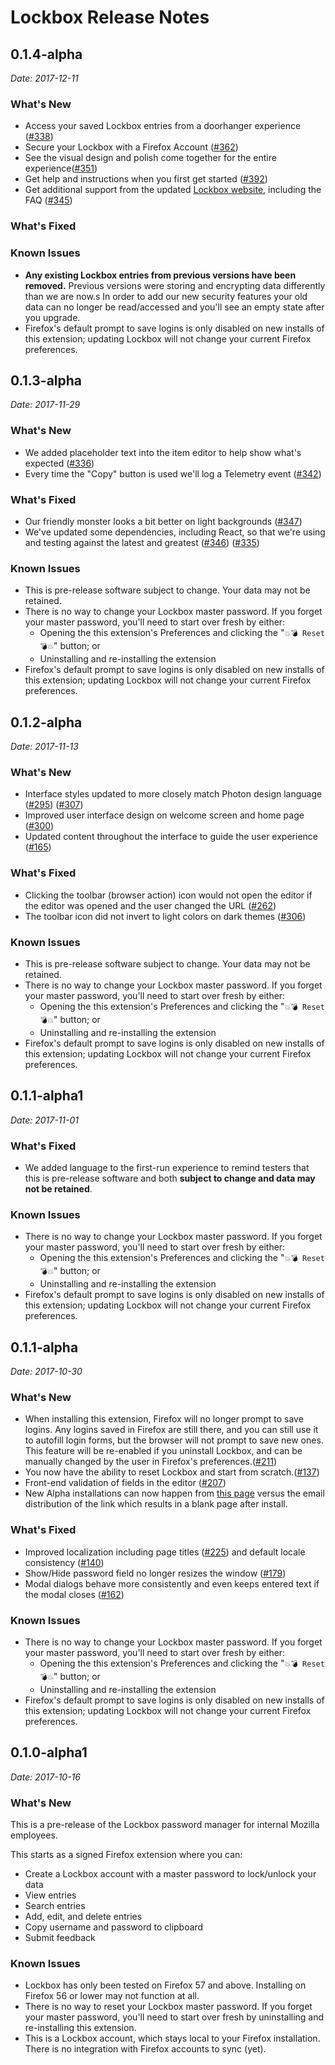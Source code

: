 # Lockbox Release Notes

## 0.1.4-alpha

_Date: 2017-12-11_

### What's New

- Access your saved Lockbox entries from a doorhanger experience ([#338](https://github.com/mozilla-lockbox/lockbox-extension/pull/362))
- Secure your Lockbox with a Firefox Account ([#362](https://github.com/mozilla-lockbox/lockbox-extension/pull/362))
- See the visual design and polish come together for the entire experience([#351](https://github.com/mozilla-lockbox/lockbox-extension/pull/351))
- Get help and instructions when you first get started ([#392](https://github.com/mozilla-lockbox/lockbox-extension/issues/392))
- Get additional support from the updated [Lockbox website](https://mozilla-lockbox.github.io/lockbox-extension/), including the FAQ ([#345](https://github.com/mozilla-lockbox/lockbox-extension/issues/345))


### What's Fixed

### Known Issues

* **Any existing Lockbox entries from previous versions have been removed.** Previous versions were storing and encrypting data differently than we are now.s In order to add our new security features your old data can no longer be read/accessed and you'll see an empty state after you upgrade.
* Firefox's default prompt to save logins is only disabled on new installs of this extension; updating Lockbox will not change your current Firefox preferences.

## 0.1.3-alpha

_Date: 2017-11-29_

### What's New

* We added placeholder text into the item editor to help show what's expected  ([#336](https://github.com/mozilla-lockbox/lockbox-extension/pull/336))
* Every time the "Copy" button is used we'll log a Telemetry event ([#342](https://github.com/mozilla-lockbox/lockbox-extension/pull/342))

### What's Fixed

* Our friendly monster looks a bit better on light backgrounds ([#347](https://github.com/mozilla-lockbox/lockbox-extension/pull/347))
* We've updated some dependencies, including React, so that we're using and testing against the latest and greatest ([#346](https://github.com/mozilla-lockbox/lockbox-extension/pull/346)) ([#335](https://github.com/mozilla-lockbox/lockbox-extension/pull/335))

### Known Issues

* This is pre-release software subject to change. Your data may not be retained.
* There is no way to change your Lockbox master password. If you forget your master password, you'll need to start over fresh by either:
  - Opening the this extension's Preferences and clicking the "`💥💣 Reset 💣💥`" button; or
  - Uninstalling and re-installing the extension
* Firefox's default prompt to save logins is only disabled on new installs of this extension; updating Lockbox will not change your current Firefox preferences.

## 0.1.2-alpha

_Date: 2017-11-13_

### What's New

* Interface styles updated to more closely match Photon design language ([#295](https://github.com/mozilla-lockbox/lockbox-extension/pull/295)) ([#307](https://github.com/mozilla-lockbox/lockbox-extension/pull/307))
* Improved user interface design on welcome screen and home page ([#300](https://github.com/mozilla-lockbox/lockbox-extension/issues/300))
* Updated content throughout the interface to guide the user experience ([#165](https://github.com/mozilla-lockbox/lockbox-extension/issues/165))

### What's Fixed

* Clicking the toolbar (browser action) icon would not open the editor if the editor was opened and the user changed the URL ([#262](https://github.com/mozilla-lockbox/lockbox-extension/issues/262))
* The toolbar icon did not invert to light colors on dark themes ([#306](https://github.com/mozilla-lockbox/lockbox-extension/pull/306))

### Known Issues

* This is pre-release software subject to change. Your data may not be retained.
* There is no way to change your Lockbox master password. If you forget your master password, you'll need to start over fresh by either:
  - Opening the this extension's Preferences and clicking the "`💥💣 Reset 💣💥`" button; or
  - Uninstalling and re-installing the extension
* Firefox's default prompt to save logins is only disabled on new installs of this extension; updating Lockbox will not change your current Firefox preferences.

## 0.1.1-alpha1

_Date: 2017-11-01_

### What's Fixed

* We added language to the first-run experience to remind testers that this is pre-release software and both **subject to change and data may not be retained**.

### Known Issues

* There is no way to change your Lockbox master password.  If you forget your master password, you'll need to start over fresh by either:
  - Opening the this extension's Preferences and clicking the "`💥💣 Reset 💣💥`" button; or
  - Uninstalling and re-installing the extension
* Firefox's default prompt to save logins is only disabled on new installs of this extension; updating Lockbox will not change your current Firefox preferences.

## 0.1.1-alpha

_Date: 2017-10-30_

### What's New

* When installing this extension, Firefox will no longer prompt to save logins. Any logins saved in Firefox are still there, and you can still use it to autofill login forms, but the browser will not prompt to save new ones. This feature will be re-enabled if you uninstall Lockbox, and can be manually changed by the user in Firefox's preferences.([#211](https://github.com/mozilla-lockbox/lockbox-extension/issues/211))
* You now have the ability to reset Lockbox and start from scratch.([#137](https://github.com/mozilla-lockbox/lockbox-extension/issues/137))
* Front-end validation of fields in the editor ([#207](https://github.com/mozilla-lockbox/lockbox-extension/issues/207))
* New Alpha installations can now happen from [this page](https://mozilla-lockbox.github.io/lockbox-extension/) versus the email distribution of the link which results in a blank page after install.

### What's Fixed

* Improved localization including page titles ([#225](https://github.com/mozilla-lockbox/lockbox-extension/issues/225)) and default locale consistency ([#140](https://github.com/mozilla-lockbox/lockbox-extension/issues/140))
* Show/Hide password field no longer resizes the window ([#179](https://github.com/mozilla-lockbox/lockbox-extension/issues/179))
* Modal dialogs behave more consistently and even keeps entered text if the modal closes ([#162](https://github.com/mozilla-lockbox/lockbox-extension/issues/162))

### Known Issues

* There is no way to change your Lockbox master password.  If you forget your master password, you'll need to start over fresh by either:
  - Opening the this extension's Preferences and clicking the "`💥💣 Reset 💣💥`" button; or
  - Uninstalling and re-installing the extension
* Firefox's default prompt to save logins is only disabled on new installs of this extension; updating Lockbox will not change your current Firefox preferences.

## 0.1.0-alpha1

_Date: 2017-10-16_

### What's New

This is a pre-release of the Lockbox password manager for internal Mozilla employees.

This starts as a signed Firefox extension where you can:

* Create a Lockbox account with a master password to lock/unlock your data
* View entries
* Search entries
* Add, edit, and delete entries
* Copy username and password to clipboard
* Submit feedback

### Known Issues

* Lockbox has only been tested on Firefox 57 and above.  Installing on Firefox 56 or lower may not function at all.
* There is no way to reset your Lockbox master password. If you forget your master password, you'll need to start over fresh by uninstalling and re-installing this extension.
* This is a Lockbox account, which stays local to your Firefox installation. There is no integration with Firefox accounts to sync (yet).
